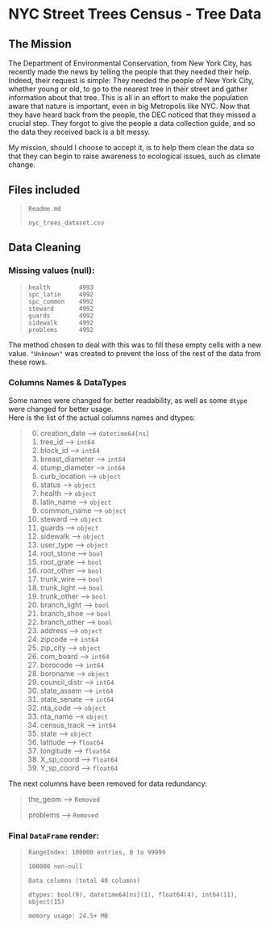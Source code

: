 # NYC Street Trees Census - Tree Data

## The Mission

The Department of Environmental Conservation, from New York City, has recently made the news by telling the people that they needed their help. 
Indeed, their request is simple: They needed the people of New York City, whether young or old, to go to the nearest tree in their street and gather information about that tree.
This is all in an effort to make the population aware that nature is important, even in big Metropolis like NYC. Now that they have heard back from the people, the DEC noticed that they missed a crucial step. 
They forgot to give the people a data collection guide, and so the data they received back is a bit messy.

My mission, should I choose to accept it, is to help them clean the data so that they can begin to raise awareness to ecological issues, such as climate change.

## Files included

>
>`Readme.md`
>
> `nyc_trees_dataset.csv`

## Data Cleaning

### Missing values (null):

>`health        4993`<br/>
>`spc_latin     4992`<br/>
>`spc_common    4992`<br/>
>`steward       4992`<br/>
>`guards        4992`<br/>
>`sidewalk      4992`<br/>
>`problems      4992`<br/>

The method chosen to deal with this was to fill these empty cells with a new value.
`"Unknown"` was created to prevent the loss of the rest of the data from these rows.

### Columns Names & DataTypes

Some names were changed for better readability, as well as some `dtype` were changed for better usage.<br/>
Here is the list of the actual columns names and dtypes:

>0. creation_date --> `datetime64[ns]`
>1. tree_id --> `int64`
>2. block_id --> `int64`
>3. breast_diameter --> `int64`
>4. stump_diameter --> `int64`
>5. curb_location --> `object`
>6. status  --> `object`
>7. health  --> `object`
>8. latin_name  --> `object`
>9. common_name  --> `object`
>10. steward  --> `object`
>11. guards  --> `object`
>12. sidewalk  --> `object`
>13. user_type --> `object`
>14. root_stone --> `bool`
>15. root_grate --> `bool`
>16. root_other --> `bool`
>17. trunk_wire --> `bool`
>18. trunk_light --> `bool`
>19. trunk_other --> `bool`
>20. branch_light --> `bool`
>21. branch_shoe --> `bool`
>22. branch_other --> `bool`
>23. address --> `object`
>24. zipcode --> `int64`
>25. zip_city --> `object`
>26. com_board --> `int64`
>27. borocode --> `int64`
>28. boroname --> `object`
>29. council_distr --> `int64`
>30. state_assem --> `int64`
>31. state_senate --> `int64`
>32. nta_code --> `object`
>33. nta_name --> `object`
>34. census_track --> `int64`
>35. state --> `object`
>36. latitude --> `float64`
>37. longitude --> `float64`
>38. X_sp_coord --> `float64`
>39. Y_sp_coord --> `float64`

The next columns have been removed for data redundancy:

>the_geom --> `Removed`
>
>problems --> `Removed`

### Final `DataFrame` render:

>`RangeIndex: 100000 entries, 0 to 99999`
>
>`100000 non-null`
>
>`Data columns (total 40 columns)`
>
>`dtypes: bool(9), datetime64[ns](1), float64(4), int64(11), object(15)`
>
>`memory usage: 24.5+ MB`
